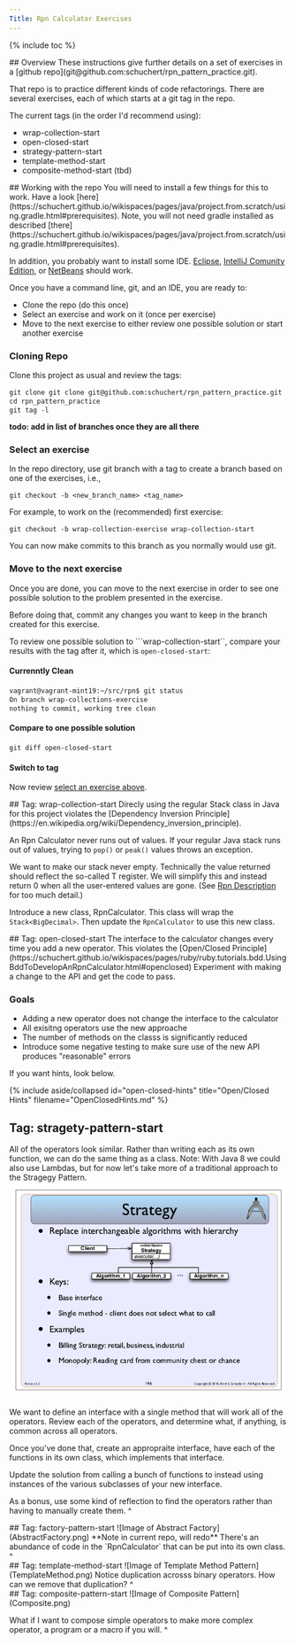 ```yaml
---
Title: Rpn Calculator Exercises
---
```

{% include toc %}

<section>
## Overview
These instructions give further details on a set of exercises in a [github repo](git@github.com:schuchert/rpn_pattern_practice.git).

That repo is to practice different kinds of code refactorings. There are several exercises, each of which starts at a git tag in the repo.

The current tags (in the order I'd recommend using):
* wrap-collection-start
* open-closed-start
* strategy-pattern-start
* template-method-start
* composite-method-start (tbd)

</section>

<section>
## Working with the repo
You will need to install a few things for this to work. Have a look [here](https://schuchert.github.io/wikispaces/pages/java/project.from.scratch/using.gradle.html#prerequisites).
Note, you will not need gradle installed as described [there](https://schuchert.github.io/wikispaces/pages/java/project.from.scratch/using.gradle.html#prerequisites).

In addition, you probably want to install some IDE. [Eclipse](https://www.eclipse.org/downloads/),
[IntelliJ Comunity Edition](https://www.jetbrains.com/idea/download/), or [NetBeans](https://netbeans.org/downloads/) should work.

Once you have a command line, git, and an IDE, you are ready to:
* Clone the repo (do this once)
* Select an exercise and work on it (once per exercise)
* Move to the next exercise to either review one possible solution or start another exercise

### Cloning Repo

Clone this project as usual and review the tags:
```terminal
git clone git clone git@github.com:schuchert/rpn_pattern_practice.git
cd rpn_pattern_practice
git tag -l
```

**todo: add in list of branches once they are all there**

### Select an exercise

In the repo directory, use git branch with a tag to create a branch based on one of the exercises, i.e.,
```terminal
git checkout -b <new_branch_name> <tag_name>
```

For example, to work on the (recommended) first exercise:
```termainl
git checkout -b wrap-collection-exercise wrap-collection-start
```

You can now make commits to this branch as you normally would use git.

### Move to the next exercise

Once you are done, you can move to the next exercise in order to see one possible solution to the problem
presented in the exercise.

Before doing that, commit any changes you want to keep in the branch created for this exercise.

To review one possible solution to ```wrap-collection-start``, compare your results with the tag after it, which is `open-closed-start`:

#### Currenntly Clean
```terminal
vagrant@vagrant-mint19:~/src/rpn$ git status
On branch wrap-collections-exercise
nothing to commit, working tree clean
```

#### Compare to one possible solution
```
git diff open-closed-start
```
#### Switch to tag
Now review [select an exercise above](#select-an-exercise).

</section>

<section>
## Tag: wrap-collection-start
Direcly using the regular Stack class in Java for this project violates the
[Dependency Inversion Principle](https://en.wikipedia.org/wiki/Dependency_inversion_principle).

An Rpn Calculator never runs out of values. If your regular Java stack runs out of values,
trying to `pop()` or `peak()` values throws an exception.

We want to make our stack never empty. Technically the value returned should reflect the so-called
T register. We will simplify this and instead return 0 when all the user-entered values are gone.
(See [Rpn Description](https://schuchert.github.io/wikispaces/pages/Rpn_Calculator_High_Level_Description.html) for too much detail.)

Introduce a new class, RpnCalculator. This class will wrap the `Stack<BigDecimal>`. Then update
the `RpnCalculator` to use this new class.

</section>

<section>
## Tag: open-closed-start
The interface to the calculator changes every time you add a new operator.
This violates the [Open/Closed Principle](https://schuchert.github.io/wikispaces/pages/ruby/ruby.tutorials.bdd.UsingBddToDevelopAnRpnCalculator.html#openclosed)
Experiment with making a change to the API and get the code to pass.

### Goals
* Adding a new operator does not change the interface to the calculator
* All exisitng operators use the new approache
* The number of methods on the classs is significantly reduced
* Introduce some negative testing to make sure use of the new API produces "reasonable" errors


If you want hints, look below.

{% include aside/collapsed id="open-closed-hints" title="Open/Closed Hints" filename="OpenClosedHints.md" %}

</section>

<section>
    
## Tag: stragety-pattern-start
All of the operators look similar. Rather than writing each as its own function, we can
do the same thing as a class. Note: With Java 8 we could also use Lambdas, but for now
let's take more of a traditional approach to the Stragegy Pattern.
![Image of Stragegy Pattern](Strategy.png)

We want to define an interface with a single method that will work all of the operators.
Review each of the operators, and determine what, if anything, is common across all
operators.

Once you've done that, create an appropraite interface, have each of the functions in
its own class, which implements that interface.

Update the solution from calling a bunch of functions to instead using instances of
the various subclasses of your new interface.

As a bonus, use some kind of reflection to find the operators rather than having to
manually create them.
^
</section>

<section>
## Tag: factory-pattern-start
![Image of Abstract Factory](AbstractFactory.png)
**Note in current repo, will redo**
There's an abundance of code in the `RpnCalculator` that can be put into its own class.
^
</section>

<section>
## Tag: template-method-start
![Image of Template Method Pattern](TemplateMethod.png)
Notice duplication acrosss binary operators. How can we remove that duplication?
^
</section>

<section>
## Tag: composite-pattern-start
![Image of Composite Pattern](Composite.png)

What if I want to compose simple operators to make more complex operator, a program
or a macro if you will.
^
</section>
